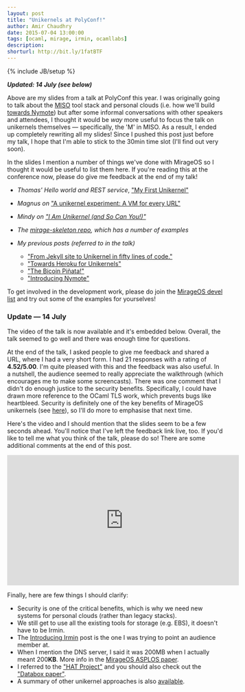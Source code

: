 ```yaml
---
layout: post
title: "Unikernels at PolyConf!"
author: Amir Chaudhry
date: 2015-07-04 13:00:00
tags: [ocaml, mirage, irmin, ocamllabs]
description:
shorturl: http://bit.ly/1fatBTF
---
```

{% include JB/setup %}

***Updated: 14 July (see below)***

<script async class="speakerdeck-embed" data-id="1076a457408d42d7bb9da27dd88b68c8" data-ratio="1.77777777777778" src="//speakerdeck.com/assets/embed.js"></script>

Above are my slides from a talk at PolyConf this year.  I was originally going
to talk about the [MISO][] tool stack and personal clouds (i.e. how we'll
build [towards Nymote][nymote]) but after some informal conversations with
other speakers and attendees, I thought it would be *way* more useful to focus
the talk on unikernels themselves — specifically, the 'M' in MISO.  As a
result, I ended up completely rewriting all my slides!  Since I pushed this
post just before my talk, I hope that I'm able to stick to the 30min time slot
(I'll find out very soon).

In the slides I mention a number of things we've done with MirageOS so I
thought it would be useful to list them here.  If you're reading this at the
conference now, please do give me feedback at the end of my talk!

- *Thomas' Hello world and REST service*, ["My First Unikernel"][tom-unikernel]
- *Magnus on* ["A unikernel experiment: A VM for every URL"][magnus]
- *Mindy on ["I Am Unikernel (and So Can You!)"][mindy-overview]*
- *The [mirage-skeleton repo][mir-skeleton], which has a number of examples*

- *My previous posts (referred to in the talk)*
  - ["From Jekyll site to Unikernel in fifty lines of code."][jekyll-unikernel]
  - ["Towards Heroku for Unikernels"][heroku-unikernel]
  - ["The Bicoin Piñata!"][pinata]
  - ["Introducing Nymote"][nymote-intro]

To get involved in the development work, please do join the
[MirageOS devel list][mir-list] and try out some of the examples for
yourselves!

### Update — 14 July

The video of the talk is now available and it's embedded below. Overall, the
talk seemed to go well and there was enough time for questions.

At the end of the talk, I asked people to give me feedback and shared a URL,
where I had a very short form. I had 21 responses with a rating of
**4.52/5.00**.  I'm quite pleased with this and the feedback was also useful.
In a nutshell, the audience seemed to really appreciate the walkthrough (which
encourages me to make some screencasts).  There was one comment that I didn't
do enough justice to the security benefits.  Specifically, I could have drawn
more reference to the OCaml TLS work, which prevents bugs like heartbleed.
Security is definitely one of the key benefits of MirageOS unikernels (see
[here][why ocaml-tls]), so I'll do more to emphasise that next time.

Here's the video and I should mention that the slides seem to be a few
seconds ahead. You'll notice that I've left the feedback link live, too. If
you'd like to tell me what you think of the talk, please do so! There are some
additional comments at the end of this post.

<div class="flex-video">
    <iframe width="540" height="304" src="https://www.youtube.com/embed/zi2TdMXs7Cc" frameborder="0" allowfullscreen></iframe>
</div>

<!-- I find it a little awkward watching myself give a talk, especially when I
recognise things I should have said (or obvious mistakes). 
 -->
Finally, here are few things I should clarify:

- Security is one of the critical benefits, which is why we need new systems
for personal clouds (rather than legacy stacks).
- We still get to use all the existing tools for storage (e.g. EBS), it
doesn't have to be Irmin.
- The [Introducing Irmin][irmin-intro] post is the one I was trying to point
an audience member at.
- When I mention the DNS server, I said it was 200MB when I actually meant
200**KB**. More info in the [MirageOS ASPLOS paper][mirage-paper].
- I referred to the ["HAT Project"][hat] and you should also check out the
["Databox paper"][databox].
- A summary of other unikernel approaches is also [available][7-unikernels].

[MISO]: http://amirchaudhry.com/brewing-miso-to-serve-nymote/
[nymote]: http://nymote.org/blog/2013/introducing-nymote/
[mindy-overview]: http://www.somerandomidiot.com/blog/2014/08/19/i-am-unikernel/
[tom-unikernel]: http://roscidus.com/blog/blog/2014/07/28/my-first-unikernel/ 
[magnus]: http://www.skjegstad.com/blog/2015/03/25/mirageos-vm-per-url-experiment/
[pinata]: http://amirchaudhry.com/bitcoin-pinata/
[jekyll-unikernel]: http://amirchaudhry.com/from-jekyll-to-unikernel-in-fifty-lines/
[heroku-unikernel]: http://amirchaudhry.com/heroku-for-unikernels-pt1
[nymote-intro]: http://nymote.org/blog/2013/introducing-nymote/
[mir-skeleton]: https://github.com/mirage/mirage-skeleton
[mir-list]: http://lists.xenproject.org/cgi-bin/mailman/listinfo/mirageos-devel
[hat]: http://hubofallthings.com
[databox]: http://mor1.github.io/publications/pdf/aarhus15-databox.pdf

[why ocaml-tls]: https://mirage.io/blog/why-ocaml-tls
[irmin-intro]: https://mirage.io/blog/introducing-irmin
[mirage-paper]: http://nymote.org/docs/2013-asplos-mirage.pdf
[7-unikernels]: http://www.linux.com/news/enterprise/cloud-computing/819993-7-unikernel-projects-to-take-on-docker-in-2015/
